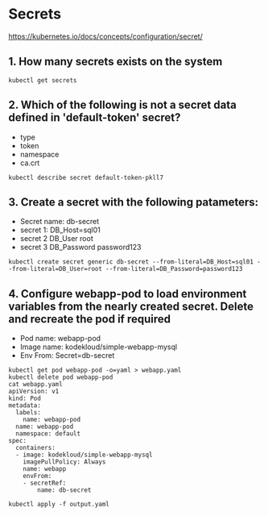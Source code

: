# Secrets

https://kubernetes.io/docs/concepts/configuration/secret/

## 1. How many secrets exists on the system

`kubectl get secrets`

## 2. Which of the following is not a secret data defined in 'default-token' secret?

* type
* token
* namespace
* ca.crt

`kubectl describe secret default-token-pkll7`

## 3. Create a secret with the following patameters:

* Secret name: db-secret
* secret 1: DB_Host=sql01
* secret 2 DB_User root
* secret 3 DB_Password password123

`kubectl create secret generic db-secret --from-literal=DB_Host=sql01 --from-literal=DB_User=root --from-literal=DB_Password=password123`


## 4. Configure webapp-pod to load environment variables from the nearly created secret. Delete and recreate the pod if required

* Pod name: webapp-pod
* Image name: kodekloud/simple-webapp-mysql
* Env From: Secret=db-secret

```
kubectl get pod webapp-pod -o=yaml > webapp.yaml
kubectl delete pod webapp-pod
cat webapp.yaml
apiVersion: v1
kind: Pod
metadata:
  labels:
    name: webapp-pod
  name: webapp-pod
  namespace: default
spec:
  containers:
  - image: kodekloud/simple-webapp-mysql
    imagePullPolicy: Always
    name: webapp
    envFrom:
    - secretRef:
        name: db-secret

kubectl apply -f output.yaml
```